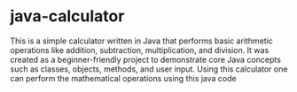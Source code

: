 # java-calculator
This is a simple calculator written in Java that performs basic arithmetic operations like addition, subtraction, multiplication, and division. It was created as a beginner-friendly project to demonstrate core Java concepts such as classes, objects, methods, and user input.
Using this calculator one can perform the mathematical operations using this java code
